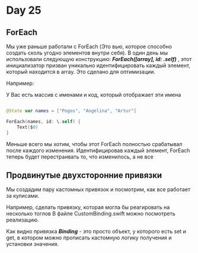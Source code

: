 # Day 25

## ForEach

Мы уже раньше работали с ForEach (Это вью, которое способно создать сколь угодно элементов внутри себя). В один день мы использовали следующую конструкцию: ***ForEach([array], id: \.self)*** , этот инициализатор призван уникально идентифицировать каждый элемент, который находится в array. Это сделано для оптимизации. 

Например: 

У Вас есть массив с именами и код, который отображает эти имена

```swift

@State var names = ["Pogos", "Angelina", "Artur"]

ForEach(names, id: \.self) { 
	Text($0)
}

```

Меньше всего мы хотим, чтобы этот ForEach полностью срабатывал после каждого изменения. Идентифицировав каждый элемент, ForEach теперь будет перестраивать то, что изменилось, а не все 

## Продвинутые двухсторонние привязки

Мы создадим пару кастомных привязок и посмотрим, как все работает за кулисами. 

Например, сделать привязку, которая могла бы реагировать на несколько тоглов
В файле CustomBinding.swift можно посмотреть реализацию. 

Как видно привязка ***Binding*** - это просто объект, у которого есть set и get, в котором можно прописать кастомную логику получения и установки значения. 

